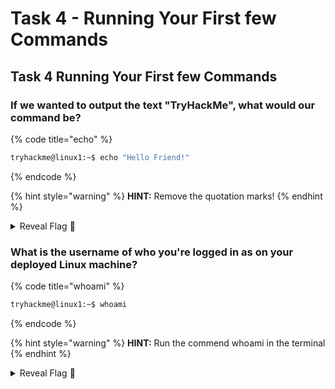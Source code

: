 # Task 4 - Running Your First few Commands

## Task 4 Running Your First few Commands

### If we wanted to output the text "**TryHackMe**", what would our command be?

{% code title="echo" %}
```bash
tryhackme@linux1:~$ echo "Hello Friend!"
```
{% endcode %}

{% hint style="warning" %}
**HINT:** Remove the quotation marks!
{% endhint %}

<details>

<summary>Reveal Flag <span data-gb-custom-inline data-tag="emoji" data-code="1f6a9">🚩</span></summary>

:triangular\_flag\_on\_post:`echo TryHackMe`

</details>

### What is the username of who you're logged in as on your deployed Linux machine?

{% code title="whoami" %}
```bash
tryhackme@linux1:~$ whoami
```
{% endcode %}

{% hint style="warning" %}
**HINT:** Run the commend whoami in the terminal
{% endhint %}

<details>

<summary>Reveal Flag <span data-gb-custom-inline data-tag="emoji" data-code="1f6a9">🚩</span></summary>

:triangular\_flag\_on\_post:`tryhackme`

</details>
